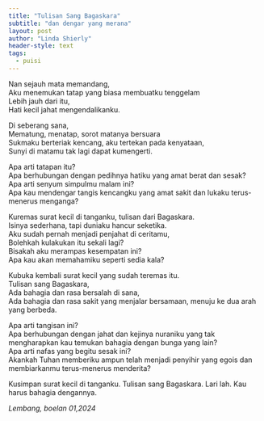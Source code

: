 ```yaml
---
title: "Tulisan Sang Bagaskara"
subtitle: "dan dengar yang merana"
layout: post
author: "Linda Shierly"
header-style: text
tags:
  - puisi
---
```



Nan sejauh mata memandang,<br>
Aku menemukan tatap yang biasa membuatku tenggelam<br>
Lebih jauh dari itu,<br>
Hati kecil jahat mengendalikanku.<br>

Di seberang sana,<br>
Mematung, menatap, sorot matanya bersuara<br>
Sukmaku berteriak kencang, aku tertekan pada kenyataan,<br>
Sunyi di matamu tak lagi dapat kumengerti. <br>

Apa arti tatapan itu?<br>
Apa berhubungan dengan pedihnya hatiku yang amat berat dan sesak?<br>
Apa arti senyum simpulmu malam ini?<br>
Apa kau mendengar tangis kencangku yang amat sakit dan lukaku terus-menerus menganga?<br>

Kuremas surat kecil di tanganku, tulisan dari Bagaskara. <br>
Isinya sederhana, tapi duniaku hancur seketika.<br>
Aku sudah pernah menjadi penjahat di ceritamu,<br>
Bolehkah kulakukan itu sekali lagi?<br>
Bisakah aku merampas kesempatan ini?<br>
Apa kau akan memahamiku seperti sedia kala?<br>

Kubuka kembali surat kecil yang sudah teremas itu.<br>
Tulisan sang Bagaskara,<br>
Ada bahagia dan rasa bersalah di sana,<br>
Ada bahagia dan rasa sakit yang menjalar bersamaan, menuju ke dua arah yang berbeda. <br>

Apa arti tangisan ini?<br>
Apa berhubungan dengan jahat dan kejinya nuraniku yang tak mengharapkan kau temukan bahagia dengan bunga yang lain?<br>
Apa arti nafas yang begitu sesak ini?<br>
Akankah Tuhan memberiku ampun telah menjadi penyihir yang egois dan membiarkanmu terus-menerus menderita?<br>

Kusimpan surat kecil di tanganku. Tulisan sang Bagaskara. Lari lah. Kau harus bahagia dengannya. <br>


*Lembang, boelan 01,2024*
